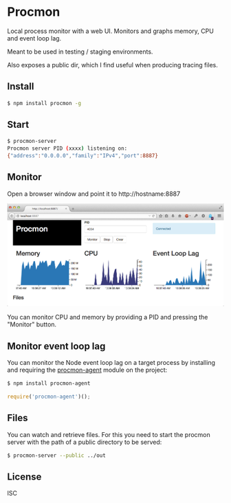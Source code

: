 # Procmon

Local process monitor with a web UI. Monitors and graphs memory, CPU and event loop lag.

Meant to be used in testing / staging environments.

Also exposes a public dir, which I find useful when producing tracing files.


## Install

```bash
$ npm install procmon -g
```

## Start

```bash
$ procmon-server
Procmon server PID (xxxx) listening on:
{"address":"0.0.0.0","family":"IPv4","port":8887}
```

## Monitor

Open a browser window and point it to http://hostname:8887

![Snapshot](img/snapshot1.png)

You can monitor CPU and memory by providing a PID and pressing the "Monitor" button.

## Monitor event loop lag

You can monitor the Node event loop lag on a target process by installing and requiring the [procmon-agent](https://github.com/pgte/node-procmon-agent) module on the project:

```bash
$ npm install procmon-agent
```

```javascript
require('procmon-agent')();
```

## Files

You can watch and retrieve files. For this you need to start the procmon server with the path of a public directory to be served:

```bash
$ procmon-server --public ../out
```

## License

ISC